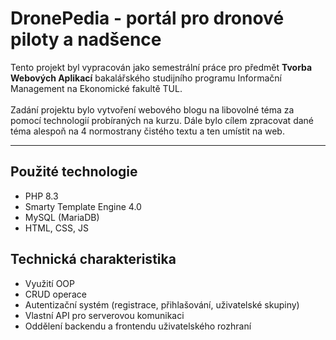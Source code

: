 # DronePedia - portál pro dronové piloty a nadšence

Tento projekt byl vypracován jako semestrální práce pro předmět **Tvorba Webových Aplikací** bakalářského studijního programu Informační Management na Ekonomické fakultě TUL.
<br><br>
Zadání projektu bylo vytvoření webového blogu na libovolné téma za pomocí technologií probíraných na kurzu. Dále bylo cílem zpracovat dané téma alespoň na 4 normostrany čistého textu a ten umístit na web. 
<hr>

## Použité technologie
- PHP 8.3
- Smarty Template Engine 4.0
- MySQL (MariaDB) 
- HTML, CSS, JS


## Technická charakteristika
- Využití OOP
- CRUD operace
- Autentizační systém (registrace, přihlašování, uživatelské skupiny)
- Vlastní API pro serverovou komunikaci
- Oddělení backendu a frontendu uživatelského rozhraní
